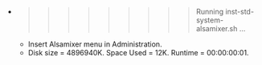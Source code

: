 * >>>>>>>>> Running inst-std-system-alsamixer.sh ...
  * Insert Alsamixer menu in Administration.
  * Disk size = 4896940K. Space Used = 12K. Runtime = 00:00:00:01.
